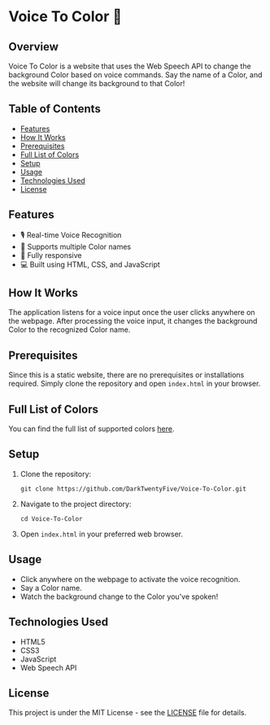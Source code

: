 # Voice To Color 🎨

## Overview

Voice To Color is a website that uses the Web Speech API to change the background Color based on voice commands. Say the name of a Color, and the website will change its background to that Color!

## Table of Contents

- [Features](#features)
- [How It Works](#how-it-works)
- [Prerequisites](#prerequisites)
- [Full List of Colors](#full-list-of-colors)
- [Setup](#setup)
- [Usage](#usage)
- [Technologies Used](#technologies-used)
- [License](#license)


## Features

- 🎙️ Real-time Voice Recognition
- 🌈 Supports multiple Color names
- 📱 Fully responsive
- 💻 Built using HTML, CSS, and JavaScript

## How It Works

The application listens for a voice input once the user clicks anywhere on the webpage. After processing the voice input, it changes the background Color to the recognized Color name.

## Prerequisites

Since this is a static website, there are no prerequisites or installations required. Simply clone the repository and open `index.html` in your browser.

## Full List of Colors

You can find the full list of supported colors [here](COLORS.md).

## Setup

1. Clone the repository:

    ```
    git clone https://github.com/DarkTwentyFive/Voice-To-Color.git
    ```

2. Navigate to the project directory:

    ```
    cd Voice-To-Color
    ```

3. Open `index.html` in your preferred web browser.

## Usage

- Click anywhere on the webpage to activate the voice recognition.
- Say a Color name.
- Watch the background change to the Color you've spoken!

## Technologies Used

- HTML5
- CSS3
- JavaScript
- Web Speech API

## License

This project is under the MIT License - see the [LICENSE](LICENSE) file for details.

